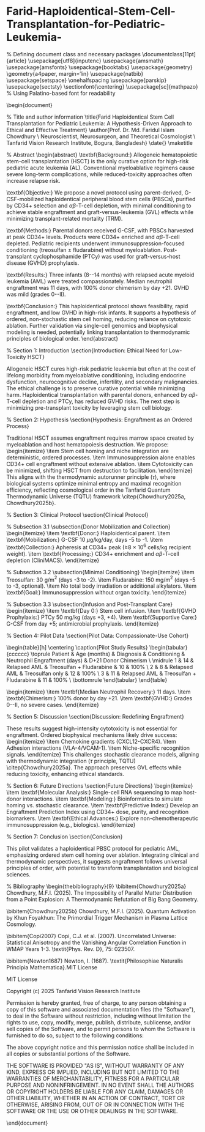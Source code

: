 # Farid-Haploidentical-Stem-Cell-Transplantation-for-Pediatric-Leukemia-
% Defining document class and necessary packages
\documentclass[11pt]{article}
\usepackage[utf8]{inputenc}
\usepackage{amsmath}
\usepackage{amsfonts}
\usepackage{booktabs}
\usepackage{geometry}
\geometry{a4paper, margin=1in}
\usepackage{natbib}
\usepackage{setspace}
\onehalfspacing
\usepackage{parskip}
\usepackage{sectsty}
\sectionfont{\centering}
\usepackage[sc]{mathpazo} % Using Palatino-based font for readability

\begin{document}

% Title and author information
\title{Farid Haploidentical Stem Cell Transplantation for Pediatric Leukemia: A Hypothesis-Driven Approach to Ethical and Effective Treatment}
\author{Prof. Dr. Md. Faridul Islam Chowdhury \\
Neuroscientist, Neurosurgeon, and Theoretical Cosmologist \\
Tanfarid Vision Research Institute, Bogura, Bangladesh}
\date{}
\maketitle

% Abstract
\begin{abstract}
\textbf{Background:} Allogeneic hematopoietic stem-cell transplantation (HSCT) is the only curative option for high-risk pediatric acute leukemia (AL). Conventional myeloablative regimens cause severe long-term complications, while reduced-toxicity approaches often increase relapse risk.

\textbf{Objective:} We propose a novel protocol using parent-derived, G-CSF-mobilized haploidentical peripheral blood stem cells (PBSCs), purified by CD34+ selection and $\alpha\beta$-T-cell depletion, with minimal conditioning to achieve stable engraftment and graft-versus-leukemia (GVL) effects while minimizing transplant-related mortality (TRM).

\textbf{Methods:} Parental donors received G-CSF, with PBSCs harvested at peak CD34+ levels. Products were CD34+ enriched and $\alpha\beta$-T-cell depleted. Pediatric recipients underwent immunosuppression-focused conditioning (treosulfan $\pm$ fludarabine) without myeloablation. Post-transplant cyclophosphamide (PTCy) was used for graft-versus-host disease (GVHD) prophylaxis.

\textbf{Results:} Three infants (8--14 months) with relapsed acute myeloid leukemia (AML) were treated compassionately. Median neutrophil engraftment was 11 days, with 100\% donor chimerism by day +21. GVHD was mild (grades 0--II).

\textbf{Conclusion:} This haploidentical protocol shows feasibility, rapid engraftment, and low GVHD in high-risk infants. It supports a hypothesis of ordered, non-stochastic stem cell homing, reducing reliance on cytotoxic ablation. Further validation via single-cell genomics and biophysical modeling is needed, potentially linking transplantation to thermodynamic principles of biological order.
\end{abstract}

% Section 1: Introduction
\section{Introduction: Ethical Need for Low-Toxicity HSCT}

Allogeneic HSCT cures high-risk pediatric leukemia but often at the cost of lifelong morbidity from myeloablative conditioning, including endocrine dysfunction, neurocognitive decline, infertility, and secondary malignancies. The ethical challenge is to preserve curative potential while minimizing harm. Haploidentical transplantation with parental donors, enhanced by $\alpha\beta$-T-cell depletion and PTCy, has reduced GVHD risks. The next step is minimizing pre-transplant toxicity by leveraging stem cell biology.

% Section 2: Hypothesis
\section{Hypothesis: Engraftment as an Ordered Process}

Traditional HSCT assumes engraftment requires marrow space created by myeloablation and host hematopoiesis destruction. We propose:
\begin{itemize}
    \item Stem cell homing and niche integration are deterministic, ordered processes.
    \item Immunosuppression alone enables CD34+ cell engraftment without extensive ablation.
    \item Cytotoxicity can be minimized, shifting HSCT from destruction to facilitation.
\end{itemize}
This aligns with the thermodynamic autorunner principle ($\tau$), where biological systems optimize minimal entropy and maximal recognition efficiency, reflecting cosmological order in the Tanfarid Quantum Thermodynamic Universe (TQTU) framework \citep{Chowdhury2025a, Chowdhury2025b}.

% Section 3: Clinical Protocol
\section{Clinical Protocol}

% Subsection 3.1
\subsection{Donor Mobilization and Collection}
\begin{itemize}
    \item \textbf{Donor:} Haploidentical parent.
    \item \textbf{Mobilization:} G-CSF 10 $\mu$g/kg/day, days -5 to -1.
    \item \textbf{Collection:} Apheresis at CD34+ peak ($\geq$8 $\times$ 10$^6$ cells/kg recipient weight).
    \item \textbf{Processing:} CD34+ enrichment and $\alpha\beta$-T-cell depletion (CliniMACS).
\end{itemize}

% Subsection 3.2
\subsection{Minimal Conditioning}
\begin{itemize}
    \item Treosulfan: 30 g/m$^2$ (days -3 to -2).
    \item Fludarabine: 150 mg/m$^2$ (days -5 to -3, optional).
    \item No total body irradiation or additional alkylators.
    \item \textbf{Goal:} Immunosuppression without organ toxicity.
\end{itemize}

% Subsection 3.3
\subsection{Infusion and Post-Transplant Care}
\begin{itemize}
    \item \textbf{Day 0:} Stem cell infusion.
    \item \textbf{GVHD Prophylaxis:} PTCy 50 mg/kg (days +3, +4).
    \item \textbf{Supportive Care:} G-CSF from day +5; antimicrobial prophylaxis.
\end{itemize}

% Section 4: Pilot Data
\section{Pilot Data: Compassionate-Use Cohort}

\begin{table}[h]
\centering
\caption{Pilot Study Results}
\begin{tabular}{cccccc}
\toprule
Patient & Age (months) & Diagnosis & Conditioning & Neutrophil Engraftment (days) & D+21 Donor Chimerism \\
\midrule
1 & 14 & Relapsed AML & Treosulfan + Fludarabine & 10 & 100\% \\
2 & 8 & Relapsed AML & Treosulfan only & 12 & 100\% \\
3 & 11 & Relapsed AML & Treosulfan + Fludarabine & 11 & 100\% \\
\bottomrule
\end{tabular}
\end{table}

\begin{itemize}
    \item \textbf{Median Neutrophil Recovery:} 11 days.
    \item \textbf{Chimerism:} 100\% donor by day +21.
    \item \textbf{GVHD:} Grades 0--II, no severe cases.
\end{itemize}

% Section 5: Discussion
\section{Discussion: Redefining Engraftment}

These results suggest high-intensity cytotoxicity is not essential for engraftment. Ordered biophysical mechanisms likely drive success:
\begin{itemize}
    \item Chemokine gradients (CXCL12-CXCR4).
    \item Adhesion interactions (VLA-4/VCAM-1).
    \item Niche-specific recognition signals.
\end{itemize}
This challenges stochastic clearance models, aligning with thermodynamic integration ($\tau$ principle, TQTU) \citep{Chowdhury2025a}. The approach preserves GVL effects while reducing toxicity, enhancing ethical standards.

% Section 6: Future Directions
\section{Future Directions}
\begin{itemize}
    \item \textbf{Molecular Analysis:} Single-cell RNA sequencing to map host-donor interactions.
    \item \textbf{Modeling:} Bioinformatics to simulate homing vs. stochastic clearance.
    \item \textbf{Predictive Index:} Develop an Engraftment Prediction Index using CD34+ dose, purity, and recognition biomarkers.
    \item \textbf{Ethical Advances:} Explore non-chemotherapeutic immunosuppression (e.g., biologics).
\end{itemize}

% Section 7: Conclusion
\section{Conclusion}

This pilot validates a haploidentical PBSC protocol for pediatric AML, emphasizing ordered stem cell homing over ablation. Integrating clinical and thermodynamic perspectives, it suggests engraftment follows universal principles of order, with potential to transform transplantation and biological sciences.

% Bibliography
\begin{thebibliography}{9}
\bibitem{Chowdhury2025a}
Chowdhury, M.F.I. (2025). The Impossibility of Parallel Matter Distribution from a Point Explosion: A Thermodynamic Refutation of Big Bang Geometry.

\bibitem{Chowdhury2025b}
Chowdhury, M.F.I. (2025). Quantum Activation by Khun Foyakhun: The Primordial Trigger Mechanism in Plasma Lattice Cosmology.

\bibitem{Copi2007}
Copi, C.J. et al. (2007). Uncorrelated Universe: Statistical Anisotropy and the Vanishing Angular Correlation Function in WMAP Years 1-3. \textit{Phys. Rev. D}, 75: 023507.

\bibitem{Newton1687}
Newton, I. (1687). \textit{Philosophiae Naturalis Principia Mathematica}.MIT License

MIT License

Copyright (c) 2025 Tanfarid Vision Research Institute

Permission is hereby granted, free of charge, to any person obtaining a copy of this software and associated documentation files (the "Software"), to deal in the Software without restriction, including without limitation the rights to use, copy, modify, merge, publish, distribute, sublicense, and/or sell copies of the Software, and to permit persons to whom the Software is furnished to do so, subject to the following conditions:

The above copyright notice and this permission notice shall be included in all copies or substantial portions of the Software.

THE SOFTWARE IS PROVIDED "AS IS", WITHOUT WARRANTY OF ANY KIND, EXPRESS OR IMPLIED, INCLUDING BUT NOT LIMITED TO THE WARRANTIES OF MERCHANTABILITY, FITNESS FOR A PARTICULAR PURPOSE AND NONINFRINGEMENT. IN NO EVENT SHALL THE AUTHORS OR COPYRIGHT HOLDERS BE LIABLE FOR ANY CLAIM, DAMAGES OR OTHER LIABILITY, WHETHER IN AN ACTION OF CONTRACT, TORT OR OTHERWISE, ARISING FROM, OUT OF OR IN CONNECTION WITH THE SOFTWARE OR THE USE OR OTHER DEALINGS IN THE SOFTWARE.

\end{document}

